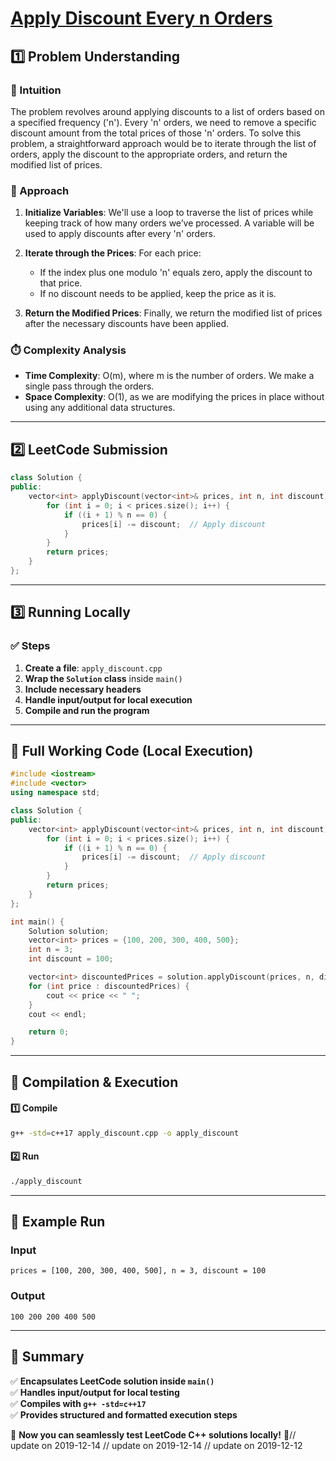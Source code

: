 # **[Apply Discount Every n Orders](https://leetcode.com/problems/apply-discount-every-n-orders/description/)**  

## **1️⃣ Problem Understanding**  
### **📌 Intuition**  
The problem revolves around applying discounts to a list of orders based on a specified frequency ('n'). Every 'n' orders, we need to remove a specific discount amount from the total prices of those 'n' orders. To solve this problem, a straightforward approach would be to iterate through the list of orders, apply the discount to the appropriate orders, and return the modified list of prices. 

### **🚀 Approach**  
1. **Initialize Variables**: We'll use a loop to traverse the list of prices while keeping track of how many orders we’ve processed. A variable will be used to apply discounts after every 'n' orders.
   
2. **Iterate through the Prices**: For each price:
   - If the index plus one modulo 'n' equals zero, apply the discount to that price. 
   - If no discount needs to be applied, keep the price as it is.
   
3. **Return the Modified Prices**: Finally, we return the modified list of prices after the necessary discounts have been applied.

### **⏱️ Complexity Analysis**  
- **Time Complexity**: O(m), where m is the number of orders. We make a single pass through the orders.
- **Space Complexity**: O(1), as we are modifying the prices in place without using any additional data structures.

---  

## **2️⃣ LeetCode Submission**  
```cpp
class Solution {
public:
    vector<int> applyDiscount(vector<int>& prices, int n, int discount) {
        for (int i = 0; i < prices.size(); i++) {
            if ((i + 1) % n == 0) {
                prices[i] -= discount;  // Apply discount
            }
        }
        return prices;
    }
};  
```  

---  

## **3️⃣ Running Locally**  
### **✅ Steps**  
1. **Create a file**: `apply_discount.cpp`  
2. **Wrap the `Solution` class** inside `main()`  
3. **Include necessary headers**  
4. **Handle input/output for local execution**  
5. **Compile and run the program**  

---  

## **📝 Full Working Code (Local Execution)**  
```cpp
#include <iostream>
#include <vector>
using namespace std;

class Solution {
public:
    vector<int> applyDiscount(vector<int>& prices, int n, int discount) {
        for (int i = 0; i < prices.size(); i++) {
            if ((i + 1) % n == 0) {
                prices[i] -= discount;  // Apply discount
            }
        }
        return prices;
    }
};

int main() {
    Solution solution;
    vector<int> prices = {100, 200, 300, 400, 500};
    int n = 3; 
    int discount = 100;

    vector<int> discountedPrices = solution.applyDiscount(prices, n, discount);
    for (int price : discountedPrices) {
        cout << price << " ";
    }
    cout << endl;

    return 0;
}
```  

---  

## **🔧 Compilation & Execution**  
#### **1️⃣ Compile**  
```bash
g++ -std=c++17 apply_discount.cpp -o apply_discount
```  

#### **2️⃣ Run**  
```bash
./apply_discount
```  

---  

## **🎯 Example Run**  
### **Input**  
```
prices = [100, 200, 300, 400, 500], n = 3, discount = 100
```  
### **Output**  
```
100 200 200 400 500 
```  

---  

## **📌 Summary**  
✅ **Encapsulates LeetCode solution inside `main()`**  
✅ **Handles input/output for local testing**  
✅ **Compiles with `g++ -std=c++17`**  
✅ **Provides structured and formatted execution steps**  

🚀 **Now you can seamlessly test LeetCode C++ solutions locally!** 🚀// update on 2019-12-14
// update on 2019-12-14
// update on 2019-12-12
